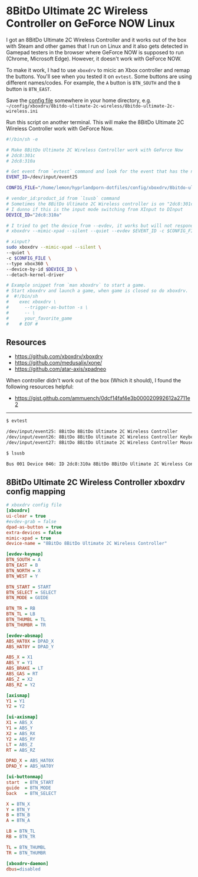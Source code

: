 # 8BitDo Ultimate 2C Wireless Controller on GeForce NOW Linux

I got an 8BitDo Ultimate 2C Wireless Controller and it works out of the box with Steam and other games that I run on Linux and it also gets detected in Gamepad testers in the browser where GeForce NOW is supposed to run (Chrome, Microsoft Edge). However, it doesn't work with GeForce NOW.

To make it work, I had to use `xboxdrv` to micic an Xbox controller and remap the buttons. You'll see when you tested it on `evtest`. Some buttons are using different names/codes. For example, the `A` button is `BTN_SOUTH` and the `B` button is `BTN_EAST`.

Save the [config file](#8bitdo-ultimate-2c-wireless-controller-xboxdrv-config-mapping) somewhere in your home directory, e.g. `~/config/xboxdrv/8bitdo-ultimate-2c-wireless/8bitdo-ultimate-2c-wireless.ini`

Run this script on another terminal. This will make the 8BitDo Ultimate 2C Wireless Controller work with GeForce Now.

```sh
#!/bin/sh -e

# Make 8BitDo Ultimate 2C Wireless Controller work with GeForce Now
# 2dc8:301c
# 2dc8:310a

# Get event from `evtest` command and look for the event that has the name of the controller
EVENT_ID=/dev/input/event25

CONFIG_FILE="/home/lemon/hyprlandporn-dotfiles/config/xboxdrv/8bitdo-ultimate-2c-wireless/8bitdo-ultimate-2c-wireless.ini"

# vendor_id:product_id from `lsusb` command
# Sometimes the 8BitDo Ultimate 2C Wireless controller is on "2dc8:301c"
# I dunno if this is the input mode switching from XInput to DInput
DEVICE_ID="2dc8:310a"

# I tried to get the device from --evdev, it works but will not respond after a while.
# xboxdrv --mimic-xpad --silent --quiet --evdev $EVENT_ID -c $CONFIG_FILE

# xinput? 
sudo xboxdrv --mimic-xpad --silent \
--quiet \
-c $CONFIG_FILE \
--type xbox360 \
--device-by-id $DEVICE_ID \
--detach-kernel-driver

# Example snippet from `man xboxdrv` to start a game.
# Start xboxdrv and launch a game, when game is closed so do xboxdrv.
#  #!/bin/sh
#    exec xboxdrv \
#      --trigger-as-button -s \
#      -- \
#      your_favorite_game
#    # EOF #
```

## Resources

- https://github.com/xboxdrv/xboxdrv
- https://github.com/medusalix/xone/
- https://github.com/atar-axis/xpadneo

When controller didn't work out of the box (Which it should), I found the following resources helpful:
- https://gist.github.com/ammuench/0dcf14faf4e3b000020992612a2711e2

-----

```sh
$ evtest

/dev/input/event25:	8BitDo 8BitDo Ultimate 2C Wireless Controller
/dev/input/event26:	8BitDo 8BitDo Ultimate 2C Wireless Controller Keyboard
/dev/input/event27:	8BitDo 8BitDo Ultimate 2C Wireless Controller Mouse
```

```sh
$ lsusb

Bus 001 Device 046: ID 2dc8:310a 8BitDo 8BitDo Ultimate 2C Wireless Controller
```

## 8BitDo Ultimate 2C Wireless Controller xboxdrv config mapping

```ini
# xboxdrv config file
[xboxdrv]
ui-clear = true
#evdev-grab = false
dpad-as-button = true
extra-devices = false
mimic-xpad = true
device-name = "8BitDo 8BitDo Ultimate 2C Wireless Controller"

[evdev-keymap]
BTN_SOUTH = A
BTN_EAST = B
BTN_NORTH = X
BTN_WEST = Y

BTN_START = START
BTN_SELECT = SELECT
BTN_MODE = GUIDE

BTN_TR = RB
BTN_TL = LB
BTN_THUMBL = TL
BTN_THUMBR = TR

[evdev-absmap]
ABS_HAT0X = DPAD_X
ABS_HAT0Y = DPAD_Y

ABS_X = X1
ABS_Y = Y1
ABS_BRAKE = LT
ABS_GAS = RT
ABS_Z = X2
ABS_RZ = Y2

[axismap]
Y1 = Y1
Y2 = Y2

[ui-axismap]
X1 = ABS_X
Y1 = ABS_Y
X2 = ABS_RX
Y2 = ABS_RY
LT = ABS_Z
RT = ABS_RZ

DPAD_X = ABS_HAT0X
DPAD_Y = ABS_HAT0Y

[ui-buttonmap]
start  = BTN_START
guide  = BTN_MODE
back   = BTN_SELECT

X = BTN_X
Y = BTN_Y
B = BTN_B
A = BTN_A

LB = BTN_TL
RB = BTN_TR

TL = BTN_THUMBL
TR = BTN_THUMBR

[xboxdrv-daemon]
dbus=disabled
```
